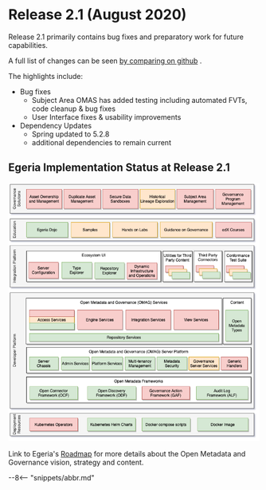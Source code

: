 <!-- SPDX-License-Identifier: CC-BY-4.0 -->
<!-- Copyright Contributors to the Egeria project. -->

# Release 2.1 (August 2020)

Release 2.1 primarily contains bug fixes and preparatory work for future capabilities.

A full list of changes can be seen [by comparing on github](https://github.com/odpi/egeria/compare/egeria-release-2.0...egeria-release-2.1) .

The highlights include:

* Bug fixes
  - Subject Area OMAS has added testing including automated FVTs, code cleanup & bug fixes
  - User Interface fixes & usability improvements
* Dependency Updates
  - Spring updated to 5.2.8
  - additional dependencies to remain current
  
## Egeria Implementation Status at Release 2.1
 
 ![Egeria Implementation Status](functional-organization-showing-implementation-status-for-2.1.png)
 
 Link to Egeria's [Roadmap](../open-metadata-publication/website/roadmap) for more details about the
 Open Metadata and Governance vision, strategy and content.

--8<-- "snippets/abbr.md"
